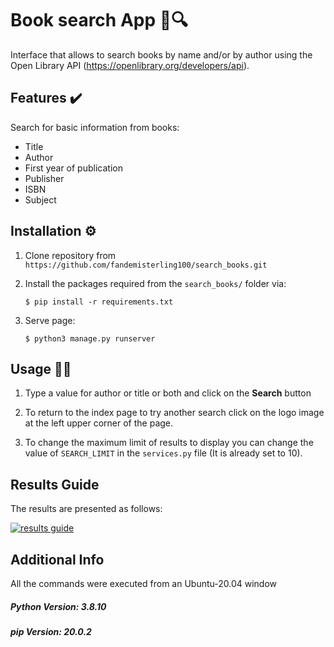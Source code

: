 # Book search App  📖🔍
Interface that allows to search books by name and/or by author using the Open Library API (https://openlibrary.org/developers/api).

## Features ✔️

Search for basic information from books:

- Title
- Author
- First year of publication
- Publisher
- ISBN
- Subject


## Installation ⚙️
1. Clone repository from `https://github.com/fandemisterling100/search_books.git`
2. Install the packages required from the `search_books/` folder via:

	 `$ pip install -r requirements.txt` 

3. Serve page:

	`$ python3 manage.py runserver`


## Usage 🧑‍💻
1. Type a value for author or title or both and click on the **Search** button
 
2. To return to the index page to try another search click on the logo image at the left upper corner of the page.

3. To change the maximum limit of results to display you can change the value of `SEARCH_LIMIT` in the `services.py` file (It is already set to 10).


## Results Guide
The results are presented as follows:

[![results guide]( https://i.ibb.co/t32dWBv/guide.png "results guide")]( https://i.ibb.co/t32dWBv/guide.png "results guide")


## Additional Info
All the commands were executed from an Ubuntu-20.04 window
##### Python Version: 3.8.10
##### pip Version: 20.0.2

